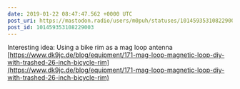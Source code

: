 ```yaml
---
date: 2019-01-22 08:47:47.562 +0000 UTC
post_uri: https://mastodon.radio/users/m0puh/statuses/101459353108229003
post_id: 101459353108229003
---
```

Interesting idea: Using a bike rim as a mag loop antenna [https://www.dk9jc.de/blog/equipment/171-mag-loop-magnetic-loop-diy-with-trashed-26-inch-bicycle-rim](https://www.dk9jc.de/blog/equipment/171-mag-loop-magnetic-loop-diy-with-trashed-26-inch-bicycle-rim)


